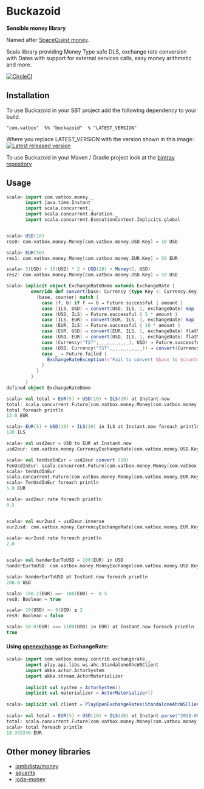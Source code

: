 # Buckazoid
**Sensible money library**

Named after [SpaceQuest money](http://spacequest.wikia.com/wiki/Buckazoid).

Scala library providing Money Type safe DLS, exchange rate conversion with Dates with support for external services calls, easy money arithmetic and more.

[![CircleCI](https://circleci.com/gh/VATBox/buckazoid.svg?style=svg)](https://circleci.com/gh/VATBox/buckazoid)

## Installation
To use Buckazoid in your SBT project add the following dependency to your build.


    "com.vatbox"  %% "buckazoid"  % "LATEST_VERSION"


Where you replace LATEST_VERSION with the version shown in this image: [ ![Latest released version](https://api.bintray.com/packages/vatbox-oss/maven/buckazoid/images/download.svg) ](https://bintray.com/vatbox-oss/maven/buckazoid/_latestVersion)

To use Buckazoid in your Maven / Gradle project look at the [bintray repository](https://bintray.com/vatbox-oss/maven/buckazoid)


## Usage
```scala
scala> import com.vatbox.money._
       import java.time.Instant
       import scala.concurrent._
       import scala.concurrent.duration._
       import scala.concurrent.ExecutionContext.Implicits.global


scala> USD(10)
res0: com.vatbox.money.Money[com.vatbox.money.USD.Key] = 10 USD

scala> EUR(50)
res1: com.vatbox.money.Money[com.vatbox.money.EUR.Key] = 50 EUR

scala> 5(USD) + 10(USD) * 2 + USD(20) + Money(5, USD)
res2: com.vatbox.money.Money[com.vatbox.money.USD.Key] = 50 USD

scala> implicit object ExchangeRateDemo extends ExchangeRate {
         override def convert(base: Currency {type Key <: Currency.Key}, counter: Currency {type Key <: Currency.Key}, amount: BigDecimal, exchangeDate: Instant): Future[BigDecimal] = {
           (base, counter) match {
             case (f, b) if f == b ⇒ Future.successful { amount }
             case (ILS, USD) ⇒ convert(USD, ILS, 1, exchangeDate) map (1 / _ * amount)
             case (USD, ILS) ⇒ Future.successful { 5 * amount }
             case (ILS, EUR) ⇒ convert(EUR, ILS, 1, exchangeDate) map (1 / _ * amount)
             case (EUR, ILS) ⇒ Future.successful { 10 * amount }
             case (EUR, USD) ⇒ convert(EUR, ILS, 1, exchangeDate) flatMap {ratio ⇒ convert(ILS, USD, ratio * amount, exchangeDate)}
             case (USD, EUR) ⇒ convert(USD, ILS, 1, exchangeDate) flatMap {ratio ⇒ convert(ILS, EUR, ratio * amount, exchangeDate)}
             case (Currency("TST",_,_,_,_,_,_), USD) ⇒ Future.successful { 99 * amount }
             case (USD, Currency("TST",_,_,_,_,_,_)) ⇒ convert(Currency("TST"), USD, 1, exchangeDate) map (1 / _ * amount)
             case _ ⇒ Future.failed {
               ExchangeRateException(s"Fail to convert $base to $counter")
             }
           }
         }
       }
defined object ExchangeRateDemo

scala> val total = EUR(5) + USD(10) + ILS(20) at Instant.now
total: scala.concurrent.Future[com.vatbox.money.Money[com.vatbox.money.EUR.Key]] = Future(<not completed>)
total foreach println
12.0 EUR

scala> EUR(5) + USD(10) + ILS(20) in ILS at Instant.now foreach println
120 ILS

scala> val usd2eur = USD to EUR at Instant.now
usd2eur: com.vatbox.money.CurrencyExchangeRate[com.vatbox.money.USD.Key,com.vatbox.money.EUR.Key] = CurrencyExchangeRate(Currency(USD,United States dollar,$,2,None,None,None),Currency(EUR,Euro,€,2,None,None,None),2018-05-30T11:30:52.728Z)

scala> val tenUsdInEur = usd2eur convert (10)
TenUsdInEur: scala.concurrent.Future[com.vatbox.money.Money[com.vatbox.money.EUR.Key]] = Future(<not completed>)
scala> tenUsdInEur
scala.concurrent.Future[com.vatbox.money.Money[com.vatbox.money.EUR.Key]] = Future(Success(5.0 EUR))
scala> TenUsdInEur foreach println
5.0 EUR

scala> usd2eur.rate foreach println
0.5


scala> val eur2usd = usd2eur.inverse
eur2usd: com.vatbox.money.CurrencyExchangeRate[com.vatbox.money.EUR.Key,com.vatbox.money.USD.Key] = CurrencyExchangeRate(Currency(EUR,Euro,€,2,None,None,None),Currency(USD,United States dollar,$,2,None,None,None),2018-05-30T11:30:52.728Z)
       
scala> eur2usd.rate foreach println
2.0


scala> val handerEurToUSD = 100(EUR) in USD
handerEurToUSD: com.vatbox.money.MoneyExchange[com.vatbox.money.USD.Key] = MoneyExchange(Currency(USD,United States dollar,$,2,None,None,None),List(100 EUR))

scala> handerEurToUSD at Instant.now foreach println
200.0 USD

scala> 100.2(EUR) ==~ 100(EUR) +- 0.5
res8: Boolean = true

scala> 10(USD) >~ 9(USD) ± 2
res9: Boolean = false

scala> 50.0(EUR) === (100(USD) in EUR) at Instant.now foreach println
true

```

#### Using [openexchange](https://openexchangerates.org/) as ExchangeRate:
```scala
scala> import com.vatbox.money.contrib.exchangerate._
       import play.api.libs.ws.ahc.StandaloneAhcWSClient
       import akka.actor.ActorSystem
       import akka.stream.ActorMaterializer
       
       implicit val system = ActorSystem()
       implicit val materializer = ActorMaterializer()
       
scala> implicit val client = PlayOpenExchangeRates(StandaloneAhcWSClient(), "https://openexchangerates.org/api/historical/", "[OPEN_EXCHANGE_RATES_KEY]")
       
scala> val total = EUR(5) + USD(10) + ILS(20) at Instant.parse("2018-06-18T00:00:00Z")
total: scala.concurrent.Future[com.vatbox.money.Money[com.vatbox.money.EUR.Key]] = Future(<not completed>)
scala> total foreach println
18.355240 EUR

```

## Other money libraries
- [lambdista/money](https://github.com/lambdista/money)
- [squants](https://github.com/typelevel/squants)
- [joda-money](http://www.joda.org/joda-money/)
